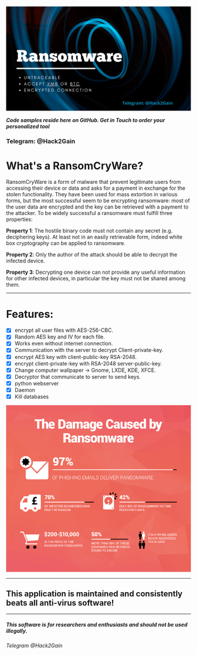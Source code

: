 <p>
    <img src="src/Profit!(1).png" width="1000">
</p>

***Code samples reside here on GitHub. Get in Touch to order your personalized tool***
### Telegram: @Hack2Gain

# What's a RansomCryWare?

RansomCryWare is a form of malware that prevent legitimate users from accessing
their device or data and asks for a payment in exchange for the stolen functionality.
They have been used for mass extortion in various forms, but the
most successful seem to be encrypting ransomware: most of the user data are
encrypted and the key can be retrieved with a payment to the attacker.
To be widely successful a ransomware must fulfill three properties:

**Property 1**: The hostile binary code must not contain any secret (e.g. deciphering
keys). At least not in an easily retrievable form, indeed white box cryptography
can be applied to ransomware.

**Property 2**: Only the author of the attack should be able to decrypt the
infected device.

**Property 3**: Decrypting one device can not provide any useful information
for other infected devices, in particular the key must not be shared among them.

-------------

# Features:

- [x] encrypt all user files with AES-256-CBC.
- [x] Random AES key and IV for each file.
- [x] Works even without internet connection.
- [x] Communication with the server to decrypt Client-private-key.
- [x] encrypt AES key with client-public-key RSA-2048.
- [x] encrypt client-private-key with RSA-2048 server-public-key.
- [x] Change computer wallpaper -> Gnome, LXDE, KDE, XFCE.
- [x] Decryptor that communicate to server to send keys.
- [x] python webserver
- [x] Daemon
- [x] Kill databases

<p>
    <img src="src/ransomwareFacts.png" width="1000">
</p>

-------

## This application is maintained and consistently beats all anti-virus software!

---------------------------------------------------------------
##### This software is for researchers and enthusiasts and should not be used illegally.
###### Telegram @Hack2Gain
